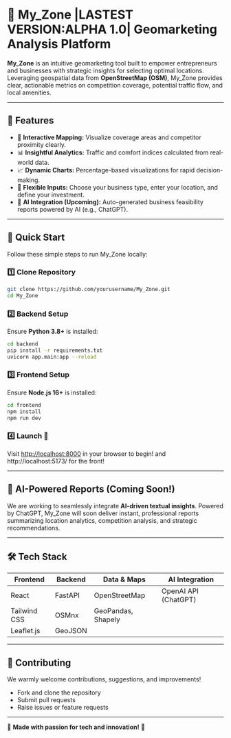# 📍 My_Zone |LASTEST VERSION:ALPHA 1.0| Geomarketing Analysis Platform

**My_Zone** is an intuitive geomarketing tool built to empower entrepreneurs and businesses with strategic insights for selecting optimal locations. Leveraging geospatial data from **OpenStreetMap (OSM)**, My_Zone provides clear, actionable metrics on competition coverage, potential traffic flow, and local amenities.

---

## 🌟 Features

- 📌 **Interactive Mapping:** Visualize coverage areas and competitor proximity clearly.
- 📊 **Insightful Analytics:** Traffic and comfort indices calculated from real-world data.
- 📈 **Dynamic Charts:** Percentage-based visualizations for rapid decision-making.
- 🧭 **Flexible Inputs:** Choose your business type, enter your location, and define your investment.
- 🤖 **AI Integration (Upcoming):** Auto-generated business feasibility reports powered by AI (e.g., ChatGPT).

---

## 🚀 Quick Start

Follow these simple steps to run My_Zone locally:

### 1️⃣ Clone Repository
```bash
git clone https://github.com/yourusername/My_Zone.git
cd My_Zone
```

### 2️⃣ Backend Setup
Ensure **Python 3.8+** is installed:
```bash
cd backend
pip install -r requirements.txt
uvicorn app.main:app --reload
```

### 3️⃣ Frontend Setup
Ensure **Node.js 16+** is installed:
```bash
cd frontend
npm install
npm run dev
```

### 4️⃣ Launch 🚀
Visit [http://localhost:8000](http://localhost:3000) in your browser to begin!
and http://localhost:5173/ for the front!

---

## 🧠 AI-Powered Reports (Coming Soon!)

We are working to seamlessly integrate **AI-driven textual insights**. Powered by ChatGPT, My_Zone will soon deliver instant, professional reports summarizing location analytics, competition analysis, and strategic recommendations.

---

## 🛠️ Tech Stack

| Frontend                   | Backend                   | Data & Maps              | AI Integration         |
|----------------------------|---------------------------|--------------------------|------------------------|
| React                      | FastAPI                   | OpenStreetMap            | OpenAI API (ChatGPT)   |
| Tailwind CSS               | OSMnx                     | GeoPandas, Shapely       |                        |
| Leaflet.js                 | GeoJSON                   |                          |                        |

---

## 🤝 Contributing

We warmly welcome contributions, suggestions, and improvements!
- Fork and clone the repository
- Submit pull requests
- Raise issues or feature requests

---

🌟 **Made with passion for tech and innovation!** 🚀
